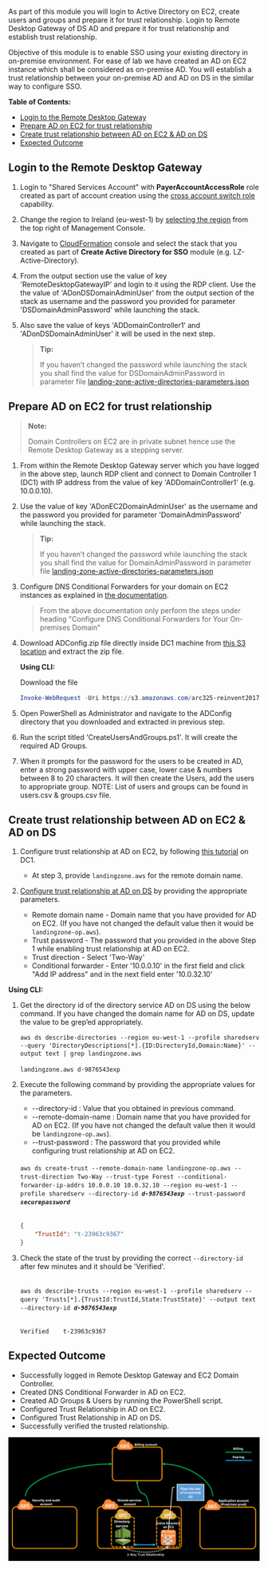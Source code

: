 As part of this module you will login to Active Directory on EC2, create users and groups and prepare it for trust relationship. Login to Remote Desktop Gateway of DS AD and prepare it for trust relationship and establish trust relationship.

Objective of this module is to enable SSO using your existing directory in on-premise environment. For ease of lab we have created an AD on EC2 instance which shall be considered as on-premise AD. You will establish a trust relationship between your on-premise AD and AD on DS in the similar way to configure SSO.


**Table of Contents:**
-   [Login to the Remote Desktop Gateway](#login-to-the-remote-desktop-gateway)
-   [Prepare AD on EC2 for trust relationship](#prepare-ad-on-ec2-for-trust-relationship)
-   [Create trust relationship between AD on EC2 & AD on DS](#create-trust-relationship-between-ad-on-ec2--ad-on-ds)
-   [Expected Outcome](expected-outcome)


## Login to the Remote Desktop Gateway

1.  Login to "Shared Services Account" with **PayerAccountAccessRole** role created as part of account creation using the [cross account switch role](http://docs.aws.amazon.com/IAM/latest/UserGuide/id_roles_use_switch-role-console.html) capability.

2.  Change the region to Ireland (eu-west-1) by [selecting the region](http://docs.aws.amazon.com/awsconsolehelpdocs/latest/gsg/getting-started.html#select-region) from the top right of Management Console.

3.  Navigate to [CloudFormation](https://eu-west-1.console.aws.amazon.com/cloudformation/home?region=eu-west-1#/stacks?filter=active) console and select the stack that you created as part of **Create Active Directory for SSO** module (e.g. LZ-Active-Directory).

4.  From the output section use the value of key 'RemoteDesktopGatewayIP' and login to it using the RDP client. Use the the value of 'ADonDSDomainAdminUser' from the output section of the stack as username and the password you provided for parameter 'DSDomainAdminPassword' while launching the stack.

5.  Also save the value of keys 'ADDomainController1' and 'ADonDSDomainAdminUser' it will be used in the next step.

    > **Tip:**
    >
    > If you haven’t changed the password while launching the stack you shall find the value for DSDomainAdminPassword in parameter file [landing-zone-active-directories-parameters.json](../templates/landing-zone-active-directories-parameters.json)

## Prepare AD on EC2 for trust relationship

> **Note:**
>
> Domain Controllers on EC2 are in private subnet hence use the Remote Desktop Gateway as a stepping server.

1.  From within the Remote Desktop Gateway server which you have logged in the above step, launch RDP client and connect to Domain Controller 1 (DC1) with IP address from the value of key 'ADDomainController1' (e.g. 10.0.0.10).

2.  Use the value of key 'ADonEC2DomainAdminUser' as the username and the password you provided for parameter 'DomainAdminPassword' while launching the stack.

    > **Tip:**
    >
    > If you haven’t changed the password while launching the stack you shall find the value for DomainAdminPassword in parameter file [landing-zone-active-directories-parameters.json](../templates/landing-zone-active-directories-parameters.json)

3.  Configure DNS Conditional Forwarders for your domain on EC2 instances as explained in [the documentation](https://docs.aws.amazon.com/directoryservice/latest/admin-guide/tutorial_setup_trust_prepare_onprem.html#tutorial_setup_trust_onprem_forwarder).
    > From the above documentation only perform the steps under heading "Configure DNS Conditional Forwarders for Your On-premises Domain"

4.  Download ADConfig.zip file directly inside DC1 machine from [this S3 location](https://s3.amazonaws.com/arc325-reinvent2017/ADConfig.zip) and extract the zip file.

    **Using CLI:**

    Download the file
    ```PowerShell
    Invoke-WebRequest -Uri https://s3.amazonaws.com/arc325-reinvent2017/ADConfig.zip -OutFile "C:\ADConfig.zip"
    ```

5.  Open PowerShell as Administrator and navigate to the ADConfig directory that you downloaded and extracted in previous step.

6.  Run the script titled 'CreateUsersAndGroups.ps1'. It will create the required AD Groups.

7.  When it prompts for the password for the users to be created in AD, enter a strong password with upper case, lower case & numbers between 8 to 20 characters. It will then create the Users, add the users to appropriate group. NOTE: List of users and groups can be found in users.csv & groups.csv file.

## Create trust relationship between AD on EC2 & AD on DS

1.  Configure trust relationship at AD on EC2, by following [this tutorial](https://docs.aws.amazon.com/directoryservice/latest/admin-guide/tutorial_setup_trust_create_trust.html#tutorial_setup_trust_onprem_trust) on DC1.
    *   At step 3, provide `landingzone.aws` for the remote domain name.

2.  [Configure trust relationship at AD on DS](https://docs.aws.amazon.com/directoryservice/latest/admin-guide/tutorial_setup_trust_create_trust.html#tutorial_setup_trust_mad_trust) by providing the appropriate parameters.

    -   Remote domain name - Domain name that you have provided for AD on EC2. (If you have not changed the default value then it would be `landingzone-op.aws`).
    -   Trust password - The password that you provided in the above Step 1 while enabling trust relationship at AD on EC2.
    -   Trust direction - Select 'Two-Way'
    -   Conditional forwarder - Enter '10.0.0.10' in the first field and click "Add IP address" and in the next field enter '10.0.32.10'

**Using CLI:**

1.  Get the directory id of the directory service AD on DS using the below command. If you have changed the domain name for AD on DS, update the value to be grep’ed appropriately.
    ```
    aws ds describe-directories --region eu-west-1 --profile sharedserv --query 'DirectoryDescriptions[*].{ID:DirectoryId,Domain:Name}' --output text | grep landingzone.aws

    landingzone.aws d-9876543exp
    ```
2.  Execute the following command by providing the appropriate values for the parameters.

    -   --directory-id : Value that you obtained in previous command.
    -   --remote-domain-name : Domain name that you have provided for AD on EC2. (If you have not changed the default value then it would be `landingzone-op.aws`).
    -   --trust-password : The password that you provided while configuring trust relationship at AD on EC2.

    <code>
    aws ds create-trust --remote-domain-name landingzone-op.aws --trust-direction Two-Way --trust-type Forest --conditional-forwarder-ip-addrs 10.0.0.10 10.0.32.10 --region eu-west-1 --profile sharedserv --directory-id <b><i>d-9876543exp</i></b> --trust-password <b><i>securepassword</i></b>
    </code><br>

    ```json
    {
        "TrustId": "t-23963c9367"
    }
    ```

3.  Check the state of the trust by providing the correct `--directory-id` after few minutes and it should be 'Verified'.

    <code>
    aws ds describe-trusts --region eu-west-1 --profile sharedserv --query 'Trusts[&#42;].{TrustId:TrustId,State:TrustState}' --output text --directory-id <b><i>d-9876543exp</i></b>
    </code><br>

    ```
    Verified    t-23963c9367
    ```

## Expected Outcome
*   Successfully logged in Remote Desktop Gateway and EC2 Domain Controller.
*   Created DNS Conditional Forwarder in AD on EC2.
*   Created AD Groups & Users by running the PowerShell script.
*   Configured Trust Relationship in AD on EC2.
*   Configured Trust Relationship in AD on DS.
*   Successfully verified the trusted relationship.

![configure-trust-relationship](../images/configure-trust-relationship.png)
